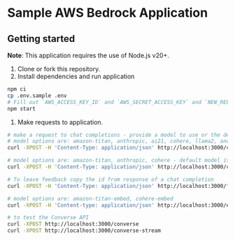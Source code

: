 # Sample AWS Bedrock Application

## Getting started

**Note**: This application requires the use of Node.js v20+.

1. Clone or fork this repository.
2. Install dependencies and run application

```sh
npm ci
cp .env.sample .env
# Fill out `AWS_ACCESS_KEY_ID` and `AWS_SECRET_ACCESS_KEY` and `NEW_RELIC_LICENSE_KEY` in .env and save 
npm start
```

1. Make requests to application.

```sh
# make a request to chat completions - provide a model to use or the default amazon-titan model will be used
# model options are: amazon-titan, anthropic, ai21, cohere, llama2, and llama3
curl -XPOST -H 'Content-Type: application/json' http://localhost:3000/chat-completion -d '{"message":"How much wood could a woodchuck chuck if a woodchuck could chuck wood?", "model": "amazon-titan"}'

# model options are: amazon-titan, anthropic, cohere - default model is amazon-titan
curl -XPOST -H 'Content-Type: application/json' http://localhost:3000/chat-completion-stream -d '{"message":"Explain the rules of jai alai"}'

# To leave feedback copy the id from response of a chat completion
curl -XPOST -H 'Content-Type: application/json' http://localhost:3000/feedback -d '{"id":"<response_id>"}'

# model options are: amazon-titan-embed, cohere-embed
curl -XPOST -H 'Content-type: application/json' http://localhost:3000/embedding -d '{"message":"Test embedding", "model": "amazon-titan-embed"}'

# to test the Converse API
curl -XPOST http://localhost:3000/converse
curl -XPOST http://localhost:3000/converse-stream
```
